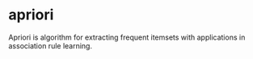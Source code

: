 # apriori
Apriori is algorithm for extracting frequent itemsets with applications in association rule learning. 
